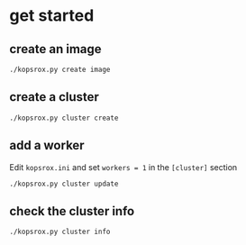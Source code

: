 # get started
## create an image

`./kopsrox.py create image`

## create a cluster

`./kopsrox.py cluster create`

## add a worker

Edit `kopsrox.ini` and set `workers = 1` in the `[cluster]` section

`./kopsrox.py cluster update`

## check the cluster info

`./kopsrox.py cluster info`
